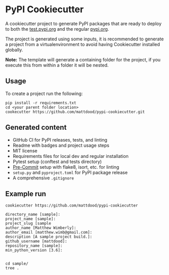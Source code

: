 # PyPI Cookiecutter
A cookiecutter project to generate PyPI packages that are ready to deploy to
both the [test.pypi.org](https://test.pypi.org) and the regular [pypi.org](https://pypi.org).

The project is generated using some inputs, it is recommended to generate
a project from a virtualenvironment to avoid having Cookiecutter installed
globally.

**Note:** The template will generate a containing folder for the project,
if you execute this from within a folder it will be nested.

## Usage
To create a project run the following:

```
pip install -r requirements.txt
cd <your parent folder location>
cookecutter https://github.com/mattdood/pypi-cookiecutter.git
```

## Generated content
* GitHub CI for PyPI releases, tests, and linting
* Readme with badges and project usage steps
* MIT license
* Requirements files for local dev and regular installation
* Pytest setup (conftest and tests directory)
* [Pre-Commit](https://pre-commit.com) setup with flake8, isort, etc. for
linting
* `setup.py` and `pyproject.toml` for PyPI package release
* A comprehensive `.gitignore`

## Example run
```
cookiecutter https://github.com/mattdood/pypi-cookiecutter

directory_name [sample]:
project_name [sample]:
project_slug [sample
author_name [Matthew Wimberly]:
author_email [matthew.wimb@gmail.com]:
description [A sample project build.]:
github_username [mattdood]:
repository_name [sample]:
min_python_version [3.6]:


cd sample/
tree .
```

